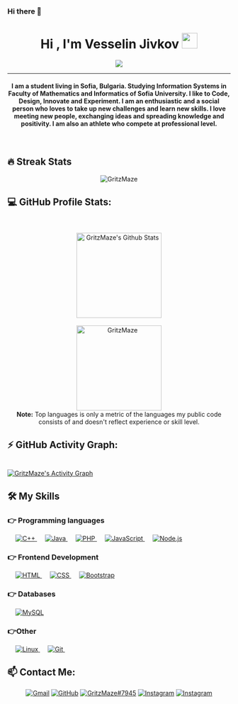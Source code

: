 ### Hi there 👋

<!--
**GritzMaze/GritzMaze** is a ✨ _special_ ✨ repository because its `README.md` (this file) appears on your GitHub profile.

Here are some ideas to get you started:

- 🔭 I’m currently working on ...
- 🌱 I’m currently learning ...
- 👯 I’m looking to collaborate on ...
- 🤔 I’m looking for help with ...
- 💬 Ask me about ...
- 📫 How to reach me: ...
- 😄 Pronouns: ...
- ⚡ Fun fact: ...
-->


<h1 align="center">Hi , I'm Vesselin Jivkov <img src="https://media.giphy.com/media/hvRJCLFzcasrR4ia7z/giphy.gif" width="35"></h1>
<p align="center">
  <a href="https://github.com/DenverCoder1/readme-typing-svg"><img src="https://readme-typing-svg.herokuapp.com?color=%2336BCF7&center=true&vCenter=true&lines=Computer+Science+Student;Software+Developer;Always+Learning+new+things"></a>
</p>
<hr/>
<h4 align="center">I am a student living in Sofia, Bulgaria. Studying Information Systems in Faculty of Mathematics and Informatics of Sofia University. I like to Code, Design, Innovate and Experiment. I am an enthusiastic and a social person who loves to take up new challenges and learn new skills. I love meeting new people, exchanging ideas and spreading knowledge and positivity. I am also an athlete who compete at professional level. </h4>
<br>

## 🔥 Streak Stats
<p align="center"><img src="https://github-readme-streak-stats.herokuapp.com?user=GritzMaze&theme=radical&date_format=j%20M%5B%20Y%5D" alt="GritzMaze"  /></p>

## 💻 GitHub Profile Stats:

  <br/>
  <p align="center">
	<a href="https://github.com/anuraghazra/github-readme-stats"><img alt="GritzMaze's Github Stats" src="https://github-readme-stats.vercel.app/api?username=GritzMaze&show_icons=true&count_private=true&theme=radical" height="192px"/></a>
<br/>
  &nbsp;
	 <br/>
	  <img src="https://github-readme-stats.vercel.app/api/top-langs?username=GritzMaze&show_icons=true&locale=en&layout=compact&theme=radical&date_format=j%20M%5B%20Y%5D" alt="GritzMaze" height="192px"/>
  <br/>
  <b>Note:</b> Top languages is only a metric of the languages my public code consists of and doesn't reflect experience or skill level.
  </p>

## ⚡ GitHub Activity Graph:
  <br/>
   <a href="https://github.com/GritzMaze"><img alt="GritzMaze's Activity Graph" src="https://activity-graph.herokuapp.com/graph?username=GritzMaze&custom_title=Vesselin%20Jivkov's%20Contribution%20Graph&theme=radical" /></a>
  <br/>

## 🛠️ My Skills

### 👉 Programming languages

<p align="left">  
  &emsp;
  <a href="https://www.w3schools.com/cpp/" target="_blank"> 
    <img alt="C++" src="https://img.shields.io/badge/C++%20-%2300599C.svg?logo=c%2B%2B&logoColor=white" />
  </a>
  &emsp;
  <a href="https://www.java.com" target="_blank"> 
    <img alt="Java" src="https://img.shields.io/badge/Java-%23007396.svg?logo=java&logoColor=white" />
  </a>
  &emsp;
  <a href="https://www.php.net/">
    <img alt="PHP" src="https://img.shields.io/badge/PHP-%23777BB4.svg?logo=php&logoColor=white" />
  </a>
  &emsp;
  <a href="https://developer.mozilla.org/">
    <img alt="JavaScript" src="https://shields.io/badge/JavaScript-orange.svg?logo=JavaScript&logoColor=white" />
  </a>
  &emsp;
  <a href="https://nodejs.org/">
    <img alt="Node.js" src="https://shields.io/badge/Node.js-green.svg?logo=Node.js&logoColor=white" />
  </a>
</p>

### 👉 Frontend Development
<p align="left"> 
  &emsp; 
  <a href="https://www.w3.org/html/" target="_blank"> 
   <img alt="HTML" src="https://img.shields.io/badge/HTML5%20-%23E34F26.svg?logo=html5&logoColor=white" />
  </a>   
  &emsp;
  <a href="https://www.w3schools.com/css/" target="_blank">
    <img alt="CSS" src="https://img.shields.io/badge/CSS%20-%231572B6.svg?logo=css3&logoColor=white" />
  </a> 
   &emsp;
  <a href="https://getbootstrap.com" target="_blank"> 
    <img alt="Bootstrap" src="https://img.shields.io/badge/Bootstrap-%23563D7C.svg?style=flat&logo=bootstrap&logoColor=white" />
  </a>
</p>

### 👉 Databases
<p align="left">
  &emsp;
    <a href="https://www.mysql.com/"><img alt="MySQL" src="https://img.shields.io/badge/MySQL-%2300f.svg?style=flat&logo=mysql&logoColor=white" /></a>
 </p>
 
  
### 👉Other
<p align="left">
  &emsp;
  	
  
   <a href="https://www.linux.org/" target="_blank"> 
    <img alt="Linux" src="https://shields.io/badge/Linux-blue.svg?logo=Linux&logoColor=white" />
  </a> 
  &emsp;
  <a href="Git" target="_blank"> 
    <img alt="Git" src="https://img.shields.io/badge/Git-orange.svg?style=flat&logo=Git&logoColor=white" /> 
  </a> 
    &emsp;
 </p>

## 📫 Contact Me: 
<p align="center">
	<a href="mailto:jivkovvesselin@gmail.com"><img src="https://img.icons8.com/bubbles/50/000000/gmail.png" alt="Gmail"/></a>
	<a href="https://github.com/GritzMaze"><img src="https://img.icons8.com/bubbles/50/000000/github.png" alt="GitHub"/></a>
	<a href="https://www.discord.com/"><img src="https://img.icons8.com/bubbles/50/000000/discord.png" alt="GritzMaze#7945" title="GritzMaze#7945"/></a>
	<a href="https://www.instagram.com/vesselin.jivkov/?hl=en"><img src="https://img.icons8.com/bubbles/50/000000/instagram.png" alt="Instagram"/></a>
	<a href="https://www.instagram.com/vesselin.jivkov/?hl=en"><img src="https://img.icons8.com/bubbles/50/000000/lnikedin.png" alt="Instagram"/></a>
	
</p>
